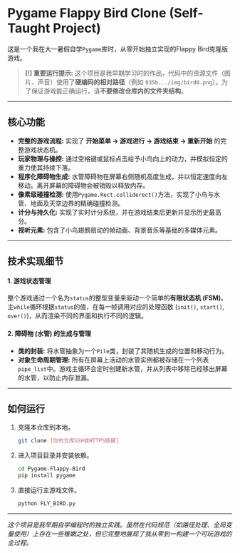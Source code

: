 # Pygame Flappy Bird Clone (Self-Taught Project)

这是一个我在大一暑假自学`Pygame`库时，从零开始独立实现的Flappy Bird克隆版游戏。

> **[!] 重要运行提示:**
> 这个项目是我早期学习时的作品，代码中的资源文件（图片、声音）使用了**硬编码的相对路径**（例如 `935b.../img/bird0.png`）。为了保证游戏能正确运行，请**不要修改仓库内的文件夹结构**。

---

## 核心功能

*   **完整的游戏流程:** 实现了 **开始菜单 -> 游戏进行 -> 游戏结束 -> 重新开始** 的完整游戏状态机。
*   **玩家物理与操控:** 通过空格键或鼠标点击给予小鸟向上的动力，并模拟恒定的重力使其持续下落。
*   **程序化障碍物生成:** 水管障碍物在屏幕右侧随机高度生成，并以恒定速度向左移动。离开屏幕的障碍物会被销毁以释放内存。
*   **像素级碰撞检测:** 使用`Pygame.Rect.colliderect()`方法，实现了小鸟与水管、地面及天空边界的精确碰撞检测。
*   **计分与持久化:** 实现了实时计分系统，并在游戏结束后更新并显示历史最高分。
*   **视听元素:** 包含了小鸟翅膀扇动的帧动画、背景音乐等基础的多媒体元素。

---

## 技术实现细节

#### 1. 游戏状态管理
整个游戏通过一个名为`status`的整型变量来驱动一个简单的**有限状态机 (FSM)**。主`while`循环根据`status`的值，在每一帧调用对应的处理函数 (`init()`, `start()`, `over()`)，从而渲染不同的界面和执行不同的逻辑。

#### 2. 障碍物 (水管) 的生成与管理
- **类的封装:** 将水管抽象为一个`Pile`类，封装了其随机生成的位置和移动行为。
- **对象生命周期管理:** 所有在屏幕上活动的水管实例都被存储在一个列表`pipe_list`中。游戏主循环会定时创建新水管，并从列表中移除已经移出屏幕的水管，以防止内存泄漏。

---

## 如何运行

1.  克隆本仓库到本地。
    ```bash
    git clone [你的仓库SSH或HTTPS链接]
    ```
2.  进入项目目录并安装依赖。
    ```bash
    cd Pygame-Flappy-Bird
    pip install pygame
    ```
3.  直接运行主游戏文件。
    ```bash
    python FLY_BIRD.py
    ```

---

*这个项目是我早期自学编程时的独立实践。虽然在代码规范（如路径处理、全局变量使用）上存在一些稚嫩之处，但它完整地展现了我从零到一构建一个可玩游戏的全过程。*
